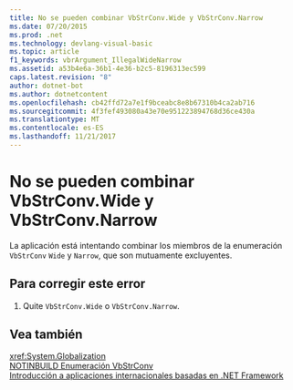 ```yaml
---
title: No se pueden combinar VbStrConv.Wide y VbStrConv.Narrow
ms.date: 07/20/2015
ms.prod: .net
ms.technology: devlang-visual-basic
ms.topic: article
f1_keywords: vbrArgument_IllegalWideNarrow
ms.assetid: a53b4e6a-36b1-4e36-b2c5-8196313ec599
caps.latest.revision: "8"
author: dotnet-bot
ms.author: dotnetcontent
ms.openlocfilehash: cb42ffd72a7e1f9bceabc8e8b67310b4ca2ab716
ms.sourcegitcommit: 4f3fef493080a43e70e951223894768d36ce430a
ms.translationtype: MT
ms.contentlocale: es-ES
ms.lasthandoff: 11/21/2017
---
```

# <a name="vbstrconvwide-and-vbstrconvnarrow-cannot-be-combined"></a>No se pueden combinar VbStrConv.Wide y VbStrConv.Narrow
La aplicación está intentando combinar los miembros de la enumeración `VbStrConv` `Wide` y `Narrow`, que son mutuamente excluyentes.  
  
## <a name="to-correct-this-error"></a>Para corregir este error  
  
1.  Quite `VbStrConv.Wide` o `VbStrConv.Narrow`.  
  
## <a name="see-also"></a>Vea también  
 <xref:System.Globalization>  
 [NOTINBUILD Enumeración VbStrConv](http://msdn.microsoft.com/en-us/59f83dd9-6361-47df-a836-02ba9d4cb936)  
 [Introducción a aplicaciones internacionales basadas en .NET Framework](/visualstudio/ide/introduction-to-international-applications-based-on-the-dotnet-framework)
